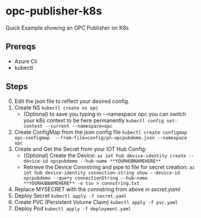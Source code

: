# opc-publisher-k8s
Quick Example showing an OPC Publisher on K8s

## Prereqs
- Azure Cli
- kubectl

## Steps
0. Edit the json file to reflect your desired config.
1. Create NS `kubectl create ns opc`
    - (Optional) to save you typing in --namespace opc you can switch your k8s context to be here permanently `kubectl config set-context --current --namespace=opc`
2. Create ConfigMap from the json config file `kubectl create configmap opc-configmap  --from-file=config/pn-opcpubdemo.json --namespace opc`
3. Create and Get the Secret from your IOT Hub Config:
    - (Optional) Create the Device: `az iot hub device-identity create --device-id opcpubdemo --hub-name **YOURHUBNAMEHERE**`
    - Retrieve the Device Connstring and pipe to file for secret creation: `az iot hub device-identity connection-string show --device-id opcpubdemo --query connectionString --hub-name **YOURHUBNAMEHERE** -o tsv > connstring.txt`
4. Replace MYSECRET with the connstring from above in *secret.yaml*
5. Deploy Secret `kubectl apply -f secret.yaml`
5. Create PVC (Persistent Volume Claim) `kubectl apply -f pvc.yaml`
6. Deploy Pod `kubectl apply -f deployment.yaml`